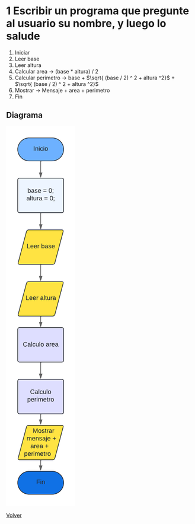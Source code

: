 # 1 Escribir un programa que pregunte al usuario su nombre, y luego lo salude

1. Iniciar
3. Leer base
4. Leer altura
5. Calcular area -> (base * altura) / 2
6. Calcular perimetro -> base + $\sqrt{ (base / 2) ^ 2 + altura ^2}$   + $\sqrt{ (base / 2) ^ 2 + altura ^2}$ 
7. Mostrar -> Mensaje + area + perimetro
8. Fin

## Diagrama
<img src=img/Act2.png>

<a href=README.md > Volver </a>

